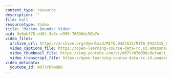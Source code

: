 ```yaml
---
content_type: resource
description: ''
file: null
resourcetype: Video
title: 'Markov Bounds: Video'
uid: 3e6ab375-d48f-3e8c-e990-76036dc50b7e
video_files:
  archive_url: https://archive.org/download/MIT6.042JS15/MIT6_042JS15_deviationmarkov_video_ipod.mp4
  video_captions_file: https://open-learning-course-data-rc.s3.amazonaws.com/6-042j-mathematics-for-computer-science-spring-2015/26c4b52a86e25edda2463089af861346_m07lrb7m0D0.vtt
  video_thumbnail_file: https://img.youtube.com/vi/m07lrb7m0D0/default.jpg
  video_transcript_file: https://open-learning-course-data-rc.s3.amazonaws.com/6-042j-mathematics-for-computer-science-spring-2015/21185c10c5aecf3e495de123daa67127_m07lrb7m0D0.pdf
video_metadata:
  youtube_id: m07lrb7m0D0
---
```

